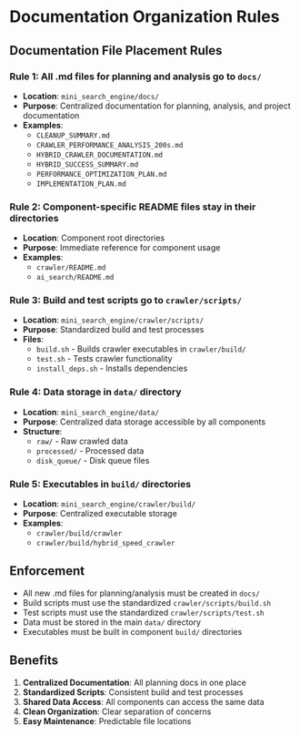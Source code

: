 # Documentation Organization Rules

## Documentation File Placement Rules

### Rule 1: All .md files for planning and analysis go to `docs/`
- **Location**: `mini_search_engine/docs/`
- **Purpose**: Centralized documentation for planning, analysis, and project documentation
- **Examples**:
  - `CLEANUP_SUMMARY.md`
  - `CRAWLER_PERFORMANCE_ANALYSIS_200s.md`
  - `HYBRID_CRAWLER_DOCUMENTATION.md`
  - `HYBRID_SUCCESS_SUMMARY.md`
  - `PERFORMANCE_OPTIMIZATION_PLAN.md`
  - `IMPLEMENTATION_PLAN.md`

### Rule 2: Component-specific README files stay in their directories
- **Location**: Component root directories
- **Purpose**: Immediate reference for component usage
- **Examples**:
  - `crawler/README.md`
  - `ai_search/README.md`

### Rule 3: Build and test scripts go to `crawler/scripts/`
- **Location**: `mini_search_engine/crawler/scripts/`
- **Purpose**: Standardized build and test processes
- **Files**:
  - `build.sh` - Builds crawler executables in `crawler/build/`
  - `test.sh` - Tests crawler functionality
  - `install_deps.sh` - Installs dependencies

### Rule 4: Data storage in `data/` directory
- **Location**: `mini_search_engine/data/`
- **Purpose**: Centralized data storage accessible by all components
- **Structure**:
  - `raw/` - Raw crawled data
  - `processed/` - Processed data
  - `disk_queue/` - Disk queue files

### Rule 5: Executables in `build/` directories
- **Location**: `mini_search_engine/crawler/build/`
- **Purpose**: Centralized executable storage
- **Examples**:
  - `crawler/build/crawler`
  - `crawler/build/hybrid_speed_crawler`

## Enforcement
- All new .md files for planning/analysis must be created in `docs/`
- Build scripts must use the standardized `crawler/scripts/build.sh`
- Test scripts must use the standardized `crawler/scripts/test.sh`
- Data must be stored in the main `data/` directory
- Executables must be built in component `build/` directories

## Benefits
1. **Centralized Documentation**: All planning docs in one place
2. **Standardized Scripts**: Consistent build and test processes
3. **Shared Data Access**: All components can access the same data
4. **Clean Organization**: Clear separation of concerns
5. **Easy Maintenance**: Predictable file locations
